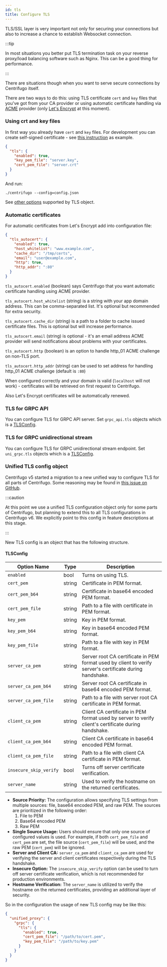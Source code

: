 ```yaml
---
id: tls
title: Configure TLS
---
```


TLS/SSL layer is very important not only for securing your connections but also to increase a
chance to establish Websocket connection.

:::tip

In most situations you better put TLS termination task on your reverse proxy/load balancing software such as Nginx. This can be a good thing for performance.

:::

There are situations though when you want to serve secure connections by Centrifugo itself.

There are two ways to do this: using TLS certificate `cert` and `key` files that you've got
from your CA provider or using automatic certificate handling via [ACME](https://datatracker.ietf.org/doc/html/rfc8555) provider (only [Let's Encrypt](https://letsencrypt.org/) at this moment).

### Using crt and key files

In first way you already have `cert` and `key` files. For development you can create self-signed
certificate - see [this instruction](https://devcenter.heroku.com/articles/ssl-certificate-self) as
example.

```json title="config.json"
{
  "tls": {
    "enabled": true,
    "key_pem_file": "server.key",
    "cert_pem_file": "server.crt"
  }
}
```

And run:

```
./centrifugo --config=config.json
```

See [other options](#unified-tls-config-object) supported by TLS object.

### Automatic certificates

For automatic certificates from Let's Encrypt add into configuration file:

```json title="config.json"
{
  "tls_autocert": {
    "enabled": true,
    "host_whitelist": "www.example.com",
    "cache_dir": "/tmp/certs",
    "email": "user@example.com",
    "http": true,
    "http_addr": ":80"
  }
}
```

`tls_autocert.enabled` (boolean) says Centrifugo that you want automatic certificate handling using ACME provider.

`tls_autocert.host_whitelist` (string) is a string with your app domain address. This can be comma-separated
list. It's optional but recommended for extra security.

`tls_autocert.cache_dir` (string) is a path to a folder to cache issued certificate files. This is optional
but will increase performance.

`tls_autocert.email` (string) is optional - it's an email address ACME provider will send notifications
about problems with your certificates.

`tls_autocert.http` (boolean) is an option to handle http_01 ACME challenge on non-TLS port.

`tls_autocert.http_addr` (string) can be used to set address for handling http_01 ACME challenge (default is `:80`)

When configured correctly and your domain is valid (`localhost` will not work) - certificates
will be retrieved on first request to Centrifugo.

Also Let's Encrypt certificates will be automatically renewed.

### TLS for GRPC API

You can configure TLS for GRPC API server. Set `grpc_api.tls` objects which is a [TLSConfig](#unified-tls-config-object).

### TLS for GRPC unidirectional stream

You can configure TLS for GRPC unidirectional stream endpoint. Set `uni_grpc.tls` objects which is a [TLSConfig](#unified-tls-config-object).

### Unified TLS config object

Centrifugo v5 started a migration to a new unified way to configure TLS for all parts of Centrifugo. Some reasoning may be found in [this issue on GitHub](https://github.com/centrifugal/centrifugo/issues/831).

:::caution

At this point we use a unified TLS configuration object only for some parts of Centrifugo, but planning to extend this to all TLS configurations in Centrifugo v6. We explicitly point to this config in feature descriptions at this stage. 

:::

New TLS config is an object that has the following structure.

#### TLSConfig

| Option Name           | Type    | Description                                                                                          |
|-----------------------|---------|------------------------------------------------------------------------------------------------------|
| `enabled`             | bool    | Turns on using TLS.                                                                                  |
| `cert_pem`            | string  | Certificate in PEM format.                                                                           |
| `cert_pem_b64`        | string  | Certificate in base64 encoded PEM format.                                                            |
| `cert_pem_file`       | string  | Path to a file with certificate in PEM format.                                                       |
| `key_pem`             | string  | Key in PEM format.                                                                                   |
| `key_pem_b64`         | string  | Key in base64 encoded PEM format.                                                                    |
| `key_pem_file`        | string  | Path to a file with key in PEM format.                                                               |
| `server_ca_pem`       | string  | Server root CA certificate in PEM format used by client to verify server's certificate during handshake. |
| `server_ca_pem_b64`   | string  | Server root CA certificate in base64 encoded PEM format.                                             |
| `server_ca_pem_file`  | string  | Path to a file with server root CA certificate in PEM format.                                        |
| `client_ca_pem`       | string  | Client CA certificate in PEM format used by server to verify client's certificate during handshake.  |
| `client_ca_pem_b64`   | string  | Client CA certificate in base64 encoded PEM format.                                                  |
| `client_ca_pem_file`  | string  | Path to a file with client CA certificate in PEM format.                                             |
| `insecure_skip_verify`| bool    | Turns off server certificate verification.                                                           |
| `server_name`         | string  | Used to verify the hostname on the returned certificates.                                            |

- **Source Priority:** The configuration allows specifying TLS settings from multiple sources: file, base64 encoded PEM, and raw PEM. The sources are prioritized in the following order:
  1. File to PEM
  2. Base64 encoded PEM
  3. Raw PEM
- **Single Source Usage:** Users should ensure that only one source of configured values is used. For example, if both `cert_pem_file` and `cert_pem` are set, the file source (`cert_pem_file`) will be used, and the raw PEM (`cert_pem`) will be ignored.
- **Server and Client CA:** `server_ca_pem` and `client_ca_pem` are used for verifying the server and client certificates respectively during the TLS handshake.
- **Insecure Option:** The `insecure_skip_verify` option can be used to turn off server certificate verification, which is not recommended for production environments.
- **Hostname Verification:** The `server_name` is utilized to verify the hostname on the returned certificates, providing an additional layer of security.

So in the configuration the usage of new TLS config may be like this:

```json title="config.json"
{
  "unified_proxy": {
    "grpc": {
      "tls": {
        "enabled": true,
        "cert_pem_file": "/path/to/cert.pem",
        "key_pem_file": "/path/to/key.pem"
      }
    }
  }
}
```
